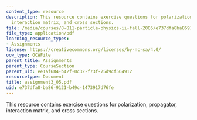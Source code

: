 ```yaml
---
content_type: resource
description: This resource contains exercise questions for polarization, propagator,
  interaction matrix, and cross sections.
file: /media/courses/8-811-particle-physics-ii-fall-2005/e737dfa8ba869121b49c1473917d76fe_assignment3_05.pdf
file_type: application/pdf
learning_resource_types:
- Assignments
license: https://creativecommons.org/licenses/by-nc-sa/4.0/
ocw_type: OCWFile
parent_title: Assignments
parent_type: CourseSection
parent_uid: ee1af684-b42f-0c32-f73f-75d9cf564912
resourcetype: Document
title: assignment3_05.pdf
uid: e737dfa8-ba86-9121-b49c-1473917d76fe
---
```

This resource contains exercise questions for polarization, propagator, interaction matrix, and cross sections.